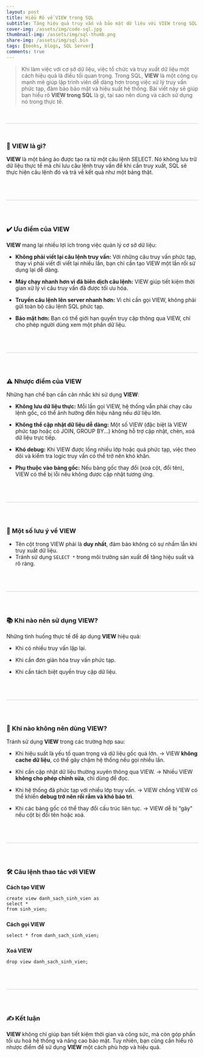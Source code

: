 ```yaml
---
layout: post
title: Hiểu Rõ về VIEW trong SQL
subtitle: Tăng hiệu quả truy vấn và bảo mật dữ liệu với VIEW trong SQL
cover-img: /assets/img/code-sql.jpg
thumbnail-img: /assets/img/sql-thumb.png
share-img: /assets/img/sql.bin
tags: [books, blogs, SQL Server]
comments: true
---
```


>Khi làm việc với cơ sở dữ liệu, việc tổ chức và truy xuất dữ liệu một cách hiệu quả là điều tối quan trọng. Trong SQL, **VIEW** là một công cụ mạnh mẽ giúp lập trình viên dễ dàng hơn trong việc xử lý truy vấn phức tạp, đảm bảo bảo mật và hiệu suất hệ thống. Bài viết này sẽ giúp bạn hiểu rõ **VIEW trong SQL** là gì, tại sao nên dùng và cách sử dụng nó trong thực tế.

<div style="border: 1px solid #e6e6e6; margin:48px 0"></div>

### 🧠 VIEW là gì?
**VIEW** là một bảng ảo được tạo ra từ một câu lệnh SELECT. Nó không lưu trữ dữ liệu thực tế mà chỉ lưu câu lệnh truy vấn để khi cần truy xuất, SQL sẽ thực hiện câu lệnh đó và trả về kết quả như một bảng thật.

<div style="border: 1px solid #e6e6e6; margin:64px 0"></div>

### ✔️ Ưu điểm của VIEW
**VIEW** mang lại nhiều lợi ích trong việc quản lý cơ sở dữ liệu:

* **Không phải viết lại câu lệnh truy vấn:** Với những câu truy vấn phức tạp, thay vì phải viết đi viết lại nhiều lần, bạn chỉ cần tạo VIEW một lần rồi sử dụng lại dễ dàng.

* **Máy chạy nhanh hơn vì đã biên dịch câu lệnh:** VIEW giúp tiết kiệm thời gian xử lý vì câu truy vấn đã được tối ưu hóa.

* **Truyền câu lệnh lên server nhanh hơn:** Vì chỉ cần gọi VIEW, không phải gửi toàn bộ câu lệnh SQL phức tạp.

* **Bảo mật hơn:** Bạn có thể giới hạn quyền truy cập thông qua VIEW, chỉ cho phép người dùng xem một phần dữ liệu.

<div style="border: 1px solid #e6e6e6; margin:64px 0"></div>

### ⚠️ Nhược điểm của VIEW
Những hạn chế bạn cần cân nhắc khi sử dụng **VIEW**:

* **Không lưu dữ liệu thực:** Mỗi lần gọi VIEW, hệ thống vẫn phải chạy câu lệnh gốc, có thể ảnh hưởng đến hiệu năng nếu dữ liệu lớn.

* **Không thể cập nhật dữ liệu dễ dàng:** Một số VIEW (đặc biệt là VIEW phức tạp hoặc có JOIN, GROUP BY...) không hỗ trợ cập nhật, chèn, xoá dữ liệu trực tiếp.

* **Khó debug:** Khi VIEW được lồng nhiều lớp hoặc quá phức tạp, việc theo dõi và kiểm tra logic truy vấn có thể trở nên khó khăn.

* **Phụ thuộc vào bảng gốc:** Nếu bảng gốc thay đổi (xoá cột, đổi tên), VIEW có thể bị lỗi nếu không được cập nhật tương ứng.

<div style="border: 1px solid #e6e6e6; margin:64px 0"></div>

### 📌 Một số lưu ý về VIEW
* Tên cột trong VIEW phải là **duy nhất**, đảm bảo không có sự nhầm lẫn khi truy xuất dữ liệu.
* Tránh sử dụng `SELECT *` trong môi trường sản xuất để tăng hiệu suất và rõ ràng.

<div style="border: 1px solid #e6e6e6; margin:64px 0"></div>

### 📚 Khi nào nên sử dụng VIEW?
Những tình huống thực tế để áp dụng **VIEW** hiệu quả:
* Khi có nhiều truy vấn lặp lại.

* Khi cần đơn giản hóa truy vấn phức tạp.

* Khi cần tách biệt quyền truy cập dữ liệu.

<div style="border: 1px solid #e6e6e6; margin:64px 0"></div>

### 🚫 Khi nào không nên dùng VIEW?
Tránh sử dụng **VIEW** trong các trường hợp sau:
* Khi hiệu suất là yếu tố quan trọng và dữ liệu gốc quá lớn.
→ VIEW **không cache dữ liệu**, có thể gây chậm hệ thống nếu gọi nhiều lần.

* Khi cần cập nhật dữ liệu thường xuyên thông qua VIEW.
→ Nhiều VIEW **không cho phép chỉnh sửa**, chỉ dùng để đọc.

* Khi hệ thống đã phức tạp với nhiều lớp truy vấn.
→ VIEW chồng VIEW có thể khiến **debug trở nên rối rắm và khó bảo trì**.

* Khi các bảng gốc có thể thay đổi cấu trúc liên tục.
→ VIEW dễ bị “gãy” nếu cột bị đổi tên hoặc xoá.

<div style="border: 1px solid #e6e6e6; margin:64px 0"></div>

### 🛠️ Câu lệnh thao tác với VIEW
**Cách tạo VIEW**
```
create view danh_sach_sinh_vien as
select *
from sinh_vien;
```
<div style='margin-bottom:24px'></div>

**Cách gọi VIEW**
```
select * from danh_sach_sinh_vien;
```
<div style='margin-bottom:24px'></div>

**Xoá VIEW**
```
drop view danh_sach_sinh_vien;
```

<div style="border: 1px solid #e6e6e6; margin:64px 0"></div>

### ✍️ Kết luận
**VIEW** không chỉ giúp bạn tiết kiệm thời gian và công sức, mà còn góp phần tối ưu hoá hệ thống và nâng cao bảo mật. Tuy nhiên, bạn cũng cần hiểu rõ nhược điểm để sử dụng **VIEW** một cách phù hợp và hiệu quả.


